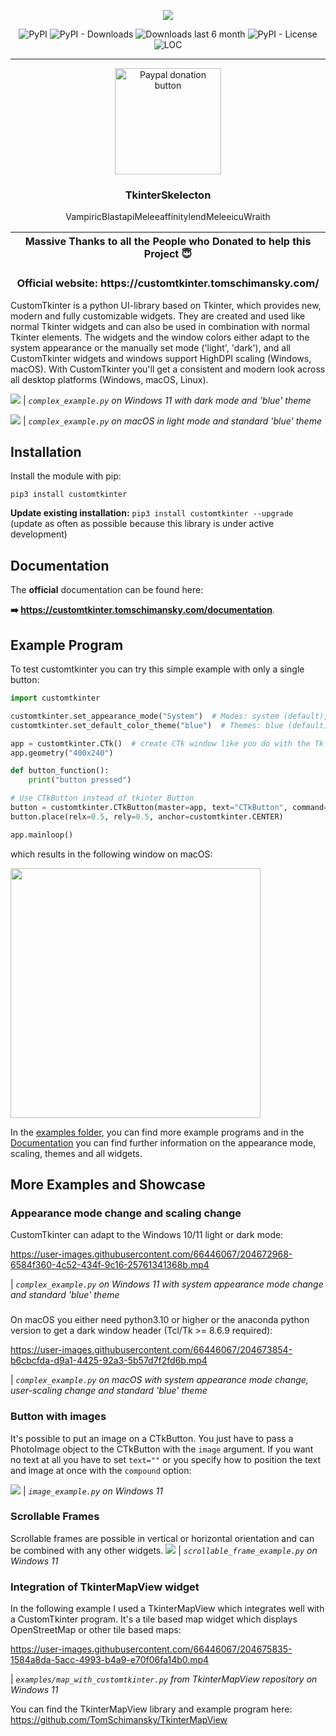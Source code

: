 <p align="center">
  <picture>
    <source media="(prefers-color-scheme: dark)" srcset="./documentation_images/CustomTkinter_logo_dark.png">
    <img src="./documentation_images/CustomTkinter_logo_light.png">
  </picture>
</p>

<div align="center">

![PyPI](https://img.shields.io/pypi/v/customtkinter)
![PyPI - Downloads](https://img.shields.io/pypi/dm/customtkinter?color=green&label=downloads)
![Downloads last 6 month](https://static.pepy.tech/personalized-badge/customtkinter?period=total&units=international_system&left_color=grey&right_color=green&left_text=downloads%20last%206%20month)
![PyPI - License](https://img.shields.io/badge/license-MIT-blue)
![LOC](https://tokei.rs/b1/github/tomschimansky/customtkinter?category=lines)

</div>

---

<div align="center">
<a href="https://www.paypal.com/donate/?hosted_button_id=LK5QAZYRN2R2A"><img src="documentation_images/paypal_donate_button.png" width=170 alt="Paypal donation button"></a>

<a></a>

### TkinterSkelecton

VampiricBlastapiMeleeaffinitylendMeleeicuWraith

| Massive Thanks to all the People who Donated to help this Project 😇 |
|----------------------------------------------|

<h3>
Official website: https://customtkinter.tomschimansky.com/
</h3>
</div>

CustomTkinter is a python UI-library based on Tkinter, which provides new, modern and
fully customizable widgets. They are created and used like normal Tkinter widgets and
can also be used in combination with normal Tkinter elements. The widgets
and the window colors either adapt to the system appearance or the manually set mode
('light', 'dark'), and all CustomTkinter widgets and windows support HighDPI scaling
(Windows, macOS). With CustomTkinter you'll get a consistent and modern look across all
desktop platforms (Windows, macOS, Linux).

![](documentation_images/complex_example_dark_Windows.png)
| _`complex_example.py` on Windows 11 with dark mode and 'blue' theme_

![](documentation_images/complex_example_light_macOS.png)
| _`complex_example.py` on macOS in light mode and standard 'blue' theme_
###


## Installation
Install the module with pip:
```
pip3 install customtkinter
```
**Update existing installation:** ```pip3 install customtkinter --upgrade```\
(update as often as possible because this library is under active development)

## Documentation

The **official** documentation can be found here:

**➡️ https://customtkinter.tomschimansky.com/documentation**.

## Example Program
To test customtkinter you can try this simple example with only a single button:
```python
import customtkinter

customtkinter.set_appearance_mode("System")  # Modes: system (default), light, dark
customtkinter.set_default_color_theme("blue")  # Themes: blue (default), dark-blue, green

app = customtkinter.CTk()  # create CTk window like you do with the Tk window
app.geometry("400x240")

def button_function():
    print("button pressed")

# Use CTkButton instead of tkinter Button
button = customtkinter.CTkButton(master=app, text="CTkButton", command=button_function)
button.place(relx=0.5, rely=0.5, anchor=customtkinter.CENTER)

app.mainloop()
```
which results in the following window on macOS:

<img src="documentation_images/single_button_macOS.png" width="400"/>

In the [examples folder](https://github.com/TomSchimansky/CustomTkinter/tree/master/examples), you
can find more example programs and in the [Documentation](https://github.com/TomSchimansky/CustomTkinter/wiki)
you can find further information on the appearance mode, scaling, themes and all widgets.

## More Examples and Showcase

### Appearance mode change and scaling change

CustomTkinter can adapt to the Windows 10/11 light or dark mode:

https://user-images.githubusercontent.com/66446067/204672968-6584f360-4c52-434f-9c16-25761341368b.mp4

| _`complex_example.py` on Windows 11 with system appearance mode change and standard 'blue' theme_
###

On macOS you either need python3.10 or higher or the anaconda python
version to get a dark window header (Tcl/Tk >= 8.6.9 required):

https://user-images.githubusercontent.com/66446067/204673854-b6cbcfda-d9a1-4425-92a3-5b57d7f2fd6b.mp4

| _`complex_example.py` on macOS with system appearance mode change, user-scaling change and standard 'blue' theme_
###

### Button with images
It's possible to put an image on a CTkButton. You just have to
pass a PhotoImage object to the CTkButton with the ``image`` argument.
If you want no text at all you have to set ``text=""`` or you specify
how to position the text and image at once with the ``compound`` option:

![](documentation_images/image_example_dark_Windows.png)
| _`image_example.py` on Windows 11_
###

### Scrollable Frames
Scrollable frames are possible in vertical or horizontal orientation and can be combined
with any other widgets.
![](documentation_images/scrollable_frame_example_Windows.png)
| _`scrollable_frame_example.py` on Windows 11_

### Integration of TkinterMapView widget
In the following example I used a TkinterMapView which integrates
well with a CustomTkinter program. It's a tile based map widget which displays
OpenStreetMap or other tile based maps:

https://user-images.githubusercontent.com/66446067/204675835-1584a8da-5acc-4993-b4a9-e70f06fa14b0.mp4

| _`examples/map_with_customtkinter.py` from TkinterMapView repository on Windows 11_

You can find the TkinterMapView library and example program here:
https://github.com/TomSchimansky/TkinterMapView




